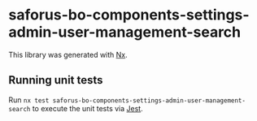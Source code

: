 # saforus-bo-components-settings-admin-user-management-search

This library was generated with [Nx](https://nx.dev).

## Running unit tests

Run `nx test saforus-bo-components-settings-admin-user-management-search` to execute the unit tests via [Jest](https://jestjs.io).
